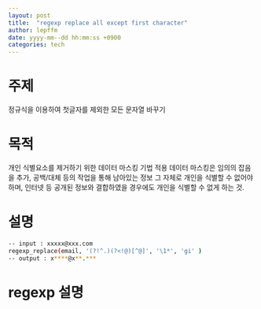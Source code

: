 ```yaml
---
layout: post
title:  "regexp replace all except first character"
author: lepffm
date: yyyy-mm--dd hh:mm:ss +0900
categories: tech
---
```

# 주제
정규식을 이용하여 첫글자를 제외한 모든 문자열 바꾸기 

# 목적
개인 식별요소를 제거하기 위한 데이터 마스킹 기법 적용
데이터 마스킹은 임의의 잡음을 추가, 공백/대체 등의 작업을 통해
남아있는 정보 그 자체로 개인을 식별할 수 없어야 하며, 인터넷 등 공개된 정보와 결합하였을 경우에도 개인을 식별할 수 없게 하는 것.

# 설명 
```sh
-- input : xxxxx@xxx.com
regexp_replace(email, '(?!^.)(?<!@)[^@]', '\1*', 'gi' )
-- output : x****@x**.***
```

# regexp 설명 
